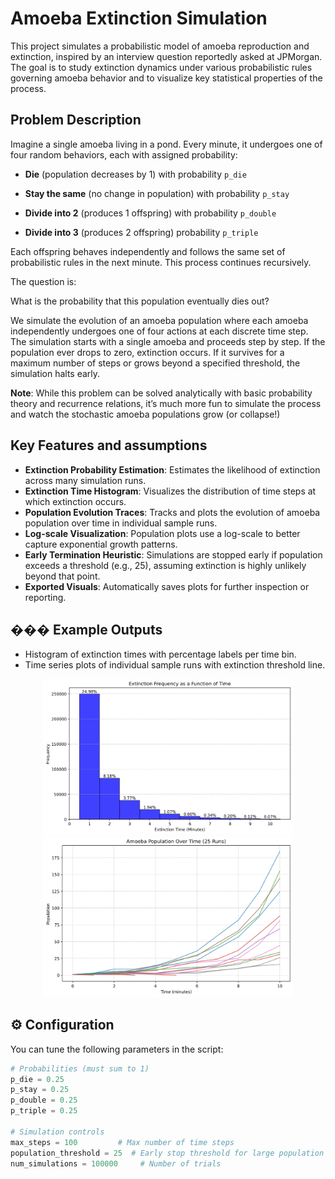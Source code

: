 # Amoeba Extinction Simulation

This project simulates a probabilistic model of amoeba reproduction and extinction, inspired by an interview question reportedly asked at JPMorgan. The goal is to study extinction dynamics under various probabilistic rules governing amoeba behavior and to visualize key statistical properties of the process.

## Problem Description
Imagine a single amoeba living in a pond. Every minute, it undergoes one of four random behaviors, each with assigned probability:

- **Die** (population decreases by 1) with probability `p_die`

- **Stay the same** (no change in population) with probability `p_stay`

- **Divide into 2** (produces 1 offspring) with probability `p_double`

- **Divide into 3** (produces 2 offspring) probability `p_triple`

Each offspring behaves independently and follows the same set of probabilistic rules in the next minute. This process continues recursively.

The question is:

What is the probability that this population eventually dies out?

We simulate the evolution of an amoeba population where each amoeba independently undergoes one of four actions at each discrete time step. The simulation starts with a single amoeba and proceeds step by step. If the population ever drops to zero, extinction occurs. If it survives for a maximum number of steps or grows beyond a specified threshold, the simulation halts early. 

**Note**: While this problem can be solved analytically with basic probability theory and recurrence relations, it’s much more fun to simulate the process and watch the stochastic amoeba populations grow (or collapse!)

## Key Features and assumptions

- **Extinction Probability Estimation**: Estimates the likelihood of extinction across many simulation runs.
- **Extinction Time Histogram**: Visualizes the distribution of time steps at which extinction occurs.
- **Population Evolution Traces**: Tracks and plots the evolution of amoeba population over time in individual sample runs.
- **Log-scale Visualization**: Population plots use a log-scale to better capture exponential growth patterns.
- **Early Termination Heuristic**: Simulations are stopped early if population exceeds a threshold (e.g., 25), assuming extinction is highly unlikely beyond that point.
- **Exported Visuals**: Automatically saves plots for further inspection or reporting.

## ��� Example Outputs

- Histogram of extinction times with percentage labels per time bin.
- Time series plots of individual sample runs with extinction threshold line.

<p align="center">
  <img src="extinctions_over_time.png" width="400" />
  <img src="population_evolution.png" width="400" />
</p>

## ⚙️ Configuration

You can tune the following parameters in the script:

```python
# Probabilities (must sum to 1)
p_die = 0.25
p_stay = 0.25
p_double = 0.25
p_triple = 0.25

# Simulation controls
max_steps = 100         # Max number of time steps
population_threshold = 25  # Early stop threshold for large population to conserve computing resources and time
num_simulations = 100000     # Number of trials

